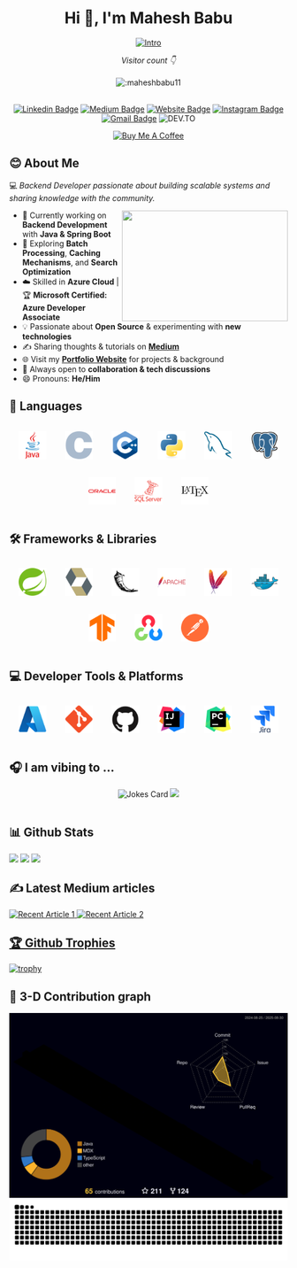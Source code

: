 <h1 align="center">Hi 👋, I'm Mahesh Babu</h1>

<div align ="center">  
  
[![Intro](https://readme-typing-svg.demolab.com?font=Source+Code+Pro&duration=4000&pause=1000&color=FFFFFF&center=true&vCenter=true&random=false&width=435&lines=I+am+a+Backend+Developer!!!;I+%E2%9D%A4%EF%B8%8F+Open+Source!!!;I+Work+primarily+in+Spring+Boot)](https://git.io/typing-svg)
</div>

<div align ="center">
 <em> Visitor count 👇</em>
  <br>
  <br>
  <img src="https://gh-visitor-counter.maheshbabu11.dev/get/@:maheshbabu11?theme=rule34" alt=":maheshbabu11"/>
</div>
<br>
<div align ="center">
  
[![Linkedin Badge](https://img.shields.io/badge/-maheshbabu11-blue?style=flat&logo=Linkedin&logoColor=white&link=https://www.linkedin.com/in/maheshbabu11/)](https://www.linkedin.com/in/maheshbabu11/)
[![Medium Badge](https://img.shields.io/badge/-@mahesh.babu11-000000?style=flat&labelColor=000000&logo=Medium&link=https://medium.com/@mahesh.babu11)](https://medium.com/@mahesh.babu11)
[![Website Badge](https://img.shields.io/badge/-maheshbabu11.dev-47CCCC?style=flat&logo=Google-Chrome&logoColor=white&link=https://maheshbabu11.dev/)](https://maheshbabu11.dev/)
[![Instagram Badge](https://img.shields.io/badge/-@m_r.coder-purple?style=flat&logo=instagram&logoColor=white&link=https://instagram.com/m_r.coder/)](https://instagram.com/m_r.coder)
[![Gmail Badge](https://img.shields.io/badge/-mahesh.b.pec-c14438?style=flat&logo=Gmail&logoColor=white&link=mailto:mahesh.b.pec@gmail.com)](mailto:mahesh.b.pec@gmail.com)
![DEV.TO](https://img.shields.io/badge/DEV.TO-%230A0A0A.svg?&style=flat&logo=dev-dot-to&logoColor=white&link=https://dev.to/maheshbabu11)
</div>
<div align="center">
  <a href="https://www.buymeacoffee.com/maheshbabu11" target="_blank"><img src="https://cdn.buymeacoffee.com/buttons/v2/default-yellow.png" alt="Buy Me A Coffee" style="height: 60px !important;width: 217px !important;"></a>
</div>

## 😊 About Me  

💻 *Backend Developer passionate about building scalable systems and sharing knowledge with the community.*  

<img src="https://user-images.githubusercontent.com/74038190/225813708-98b745f2-7d22-48cf-9150-083f1b00d6c9.gif" align="right" height="200" width="300"/>

- 🔭 Currently working on **Backend Development** with **Java & Spring Boot**  
- 🌱 Exploring **Batch Processing**, **Caching Mechanisms**, and **Search Optimization**  
- ☁️ Skilled in **Azure Cloud** | 🏆 **Microsoft Certified: Azure Developer Associate**  
- 💡 Passionate about **Open Source** & experimenting with **new technologies**  
- ✍️ Sharing thoughts & tutorials on [**Medium**](https://medium.com/@mahesh.babu11)  
- 🌐 Visit my [**Portfolio Website**](https://maheshbabu11.github.io/) for projects & background  
- 💬 Always open to **collaboration & tech discussions**  
- 😄 Pronouns: **He/Him**


## 📝 Languages
<div align="center">
  <img src="icons/java.svg" width="50" style="margin: 15px;"/>
  <img src="icons/c.svg" width="50" style="margin: 15px;"/>
  <img src="icons/cplusplus.svg" width="50" style="margin: 15px;"/>
  <img src="icons/python.svg" width="50" style="margin: 15px;"/>
  <img src="icons/mysql.svg" width="50" style="margin: 15px;"/>
  <img src="icons/postgres.svg" width="50" style="margin: 15px;"/>
  <img src="icons/oracle.svg" width="50" style="margin: 15px;"/>
  <img src="icons/mssql.svg" width="50" style="margin: 15px;"/>
  <img src="icons/latex.svg" width="50" style="margin: 15px;"/>
</div>

## 🛠 Frameworks & Libraries
<div align="center">
  <img src="icons/spring.svg" width="50" style="margin: 15px;"/>
  <img src="icons/hibernate.svg" width="50" style="margin: 15px;"/>
  <img src="icons/flask.svg" width="50" style="margin: 15px;"/>
  <img src="icons/apache.svg" width="50" style="margin: 15px;"/>
  <img src="icons/maven.svg" width="50" style="margin: 15px;"/>
  <img src="icons/docker.svg" width="50" style="margin: 15px;"/>
  <img src="icons/tensorflow.svg" width="50" style="margin: 15px;"/>
  <img src="icons/opencv.svg" width="50" style="margin: 15px;"/>
  <img src="icons/postman.svg" width="50" style="margin: 15px;"/>
</div>

## 💻 Developer Tools & Platforms
<div align="center">
  <img src="icons/azure.svg" width="50" style="margin: 15px;"/>
  <img src="icons/git.svg" width="50" style="margin: 15px;"/>
  <img src="icons/github.svg" width="50" style="margin: 15px;"/>
  <img src="icons/intellij.svg" width="50" style="margin: 15px;"/>
  <img src="icons/pycharm.svg" width="50" style="margin: 15px;"/>
  <img src="icons/jira.svg" width="50" style="margin: 15px;"/>
</div>


## 🎧 I am vibing to ...
<div align="center">
  <img src="https://readme-jokes.vercel.app/api?hideBorder&theme=radical" alt="Jokes Card" />
  <img src ="https://spotify-recently-played-readme.vercel.app/api?user=31k5rbjy6j2yk7ov746i3hbbgrgy&count=2"/>
</div>
<br>


## 📊 Github Stats

<div name ="stats">
  <img src ="http://github-profile-summary-cards.vercel.app/api/cards/profile-details?username=maheshbabu11&theme=radical"/>
  <img src ="http://github-profile-summary-cards.vercel.app/api/cards/stats?username=maheshbabu11&theme=radical"/>
  <img src ="http://github-profile-summary-cards.vercel.app/api/cards/repos-per-language?username=maheshbabu11&theme=radical"/>
</div>

## ✍️ Latest Medium articles
<div name = "medium" align ="left">
  <a target="_blank" href="https://github-readme-medium-recent-article-plugin.vercel.app/medium/@mahesh.babu11/0"><img src="https://github-readme-medium-recent-article-plugin.vercel.app/medium/@mahesh.babu11/0" alt="Recent Article 1">    
  <a target="_blank" href="https://github-readme-medium-recent-article-plugin.vercel.app/medium/@mahesh.babu11/1"><img src="https://github-readme-medium-recent-article-plugin.vercel.app/medium/@mahesh.babu11/1" alt="Recent Article 2"> 
</div>

## 🏆 Github Trophies

[![trophy](https://github-profile-trophy.vercel.app/?username=maheshbabu11&theme=radical&title=MultiLanguage,Stars,Commits,Repositories,Experience,Followers,PullRequest,Issues)](https://github.com/maheshbabu11/github-profile-trophy)

## 🥽 3-D Contribution graph

<img src="https://github.com/MaheshBabu11/MaheshBabu11/blob/main/profile-3d-contrib/profile-night-rainbow.svg"/>

<picture>
  <source media="(prefers-color-scheme: dark)" srcset="github-snake-dark.svg" />
  <source media="(prefers-color-scheme: light)" srcset="github-snake.svg" />
  <img alt="github-snake" src="dist/github-snake.svg" />
</picture>

<!--- ## :octocat: Github Unwrapped 2023 (Click to see the full 🎥)
<div align="center">
   <a href="https://vimeo.com/897888293">
    <img src="https://github.com/MaheshBabu11/MaheshBabu11/blob/main/assets/unwrapped.gif" alt="unwrapped 2023" height="500" width="400">
  </a>
</div> -->




